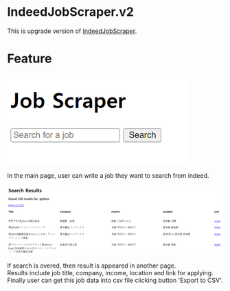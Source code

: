 # IndeedJobScraper.v2

This is upgrade version of [IndeedJobScraper](https://github.com/Jack12qe/IndeedJobScraper).

# Feature

<img src="main.png">

In the main page, user can write a job they want to search from indeed.

<img src="search.png">

If search is overed, then result is appeared in another page.  
Results include job title, company, income, location and link for applying.  
Finally user can get this job data into csv file clicking button 'Export to CSV'.

